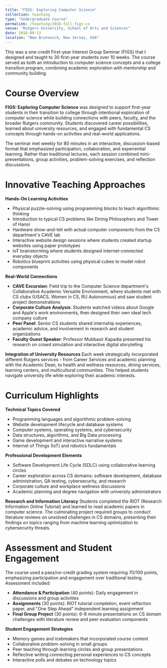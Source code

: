 ```yaml
---
title: "FIGS: Exploring Computer Science"
collection: teaching
type: "Undergraduate Course" 
permalink: /teaching/2016-fall-figs-cs
venue: "Rutgers University, School of Arts and Sciences"
date: 2016-09-13
location: "New Brunswick, New Jersey, USA"
---
```


This was a one-credit First-year Interest Group Seminar (FIGS) that I designed and taught to 30 first-year students over 10 weeks. The course served as both an introduction to computer science concepts and a college transition program, combining academic exploration with mentorship and community building.

Course Overview
======

**FIGS: Exploring Computer Science** was designed to support first-year students in their transition to college through intentional exploration of computer science while building connections with peers, faculty, and the broader Rutgers community. Students discovered career possibilities, learned about university resources, and engaged with fundamental CS concepts through hands-on activities and real-world applications.

The seminar met weekly for 80 minutes in an interactive, discussion-based format that emphasized participation, collaboration, and experiential learning. Rather than traditional lectures, each session combined mini-presentations, group activities, problem-solving exercises, and reflection discussions.

Innovative Teaching Approaches
======

**Hands-On Learning Activities**
- Physical puzzle-solving using programming blocks to teach algorithmic thinking
- Introduction to typical CS problems like Dining Philosophers and Tower of Hanoi 
- Hardware show-and-tell with actual computer components from the CS department's CAVE lab
- Interactive website design sessions where students created startup websites using paper prototypes
- IoT brainstorming where students designed internet-connected everyday objects
- Robotics blueprint activities using physical cubes to model robot components

**Real-World Connections**
- **CAVE Excursion**: Field trip to the Computer Science department's Collaborative Academic Versatile Environment, where students met with CS clubs (USACS, Women in CS, RU Autonomous) and saw student project demonstrations
- **Corporate Culture Analysis**: Students watched videos about Google and Apple's work environments, then designed their own ideal tech company culture
- **Peer Panel**: Senior CS students shared internship experiences, academic advice, and involvement in research and student organizations
- **Faculty Guest Speaker**: Professor Mubbasir Kapadia presented his research on crowd simulation and interactive digital storytelling

**Integration of University Resources**
Each week strategically incorporated different Rutgers services - from Career Services and academic planning with the Academic Dean, to health and wellness resources, dining services, learning centers, and multicultural communities. This helped students navigate university life while exploring their academic interests.

Curriculum Highlights
======

**Technical Topics Covered**
- Programming languages and algorithmic problem-solving
- Website development lifecycle and database systems  
- Computer systems, operating systems, and cybersecurity
- Data structures, algorithms, and Big Data processing
- Game development and interactive narrative systems
- Internet of Things (IoT) and robotics fundamentals

**Professional Development Elements**
- Software Development Life Cycle (SDLC) using collaborative learning circles
- Career exploration across CS domains: software development, database administration, QA testing, cybersecurity, and research
- Corporate culture and workplace wellness discussions
- Academic planning and degree navigation with university administrators

**Research and Information Literacy**
Students completed the RIOT (Research Information Online Tutorial) and learned to read academic papers in computer science. The culminating project required groups to conduct literature reviews on unsolved challenges in CS domains, presenting their findings on topics ranging from machine learning optimization to cybersecurity threats.

Assessment and Student Engagement
======

The course used a pass/no-credit grading system requiring 70/100 points, emphasizing participation and engagement over traditional testing. Assessment included:

- **Attendance & Participation** (40 points): Daily engagement in discussions and group activities
- **Assignments** (30 points): RIOT tutorial completion, event reflection paper, and "One Step Ahead" independent learning assignment
- **Final Group Project** (30 points): 6-8 minute presentations on CS domain challenges with literature review and peer evaluation components

**Student Engagement Strategies**
- Memory games and icebreakers that incorporated course content
- Collaborative problem-solving in small groups
- Peer teaching through learning circles and group presentations  
- Reflective writing connecting personal experiences to CS concepts
- Interactive polls and debates on technology topics
